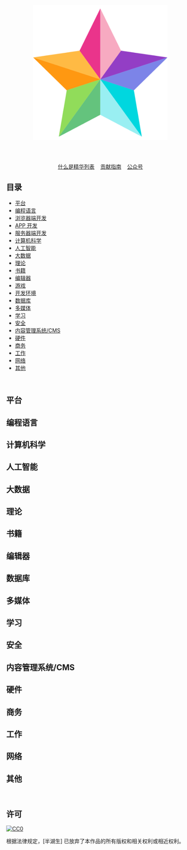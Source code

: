 <h1 align="center"><img width="360" src="static/jinghua-lg.svg" alt="精华" /><br/><br/></h1>

<p align="center">
	<a href="jinghua.md">什么是精华列表</a>&nbsp;&nbsp;&nbsp;
	<a href="contributing.md">贡献指南</a>&nbsp;&nbsp;&nbsp;
	<a href="static/wechat_banhusheng.jpg" title="">公众号</a>
</p>

## 目录
- [平台](#platforms)
- [编程语言](#programming-languages)
- [浏览器端开发](#browser-development)
- [APP 开发](#app-development)
- [服务器端开发](#server-development)
- [计算机科学](#computer-science)
- [人工智能](#ai)
- [大数据](#big-data)
- [理论](#theory)
- [书籍](#books)
- [编辑器](#editors)
- [游戏](#gaming)
- [开发环境](#development-environment)
- [数据库](#databases)
- [多媒体](#media)
- [学习](#learn)
- [安全](#security)
- [内容管理系统/CMS](#content-management-systems)
- [硬件](#hardware)
- [商务](#business)
- [工作](#work)
- [网络](#networking)
- [其他](#miscellaneous)

<br />

## 平台

## 编程语言

## 计算机科学

## 人工智能

## 大数据

## 理论

## 书籍

## 编辑器

## 数据库

## 多媒体

## 学习

## 安全

## 内容管理系统/CMS

## 硬件

## 商务

## 工作

## 网络


## 其他


<br/>

## 许可

[![CC0](http://mirrors.creativecommons.org/presskit/buttons/88x31/svg/cc-zero.svg)](https://creativecommons.org/publicdomain/zero/1.0/deed.zh)

根据法律规定，[半湖生] 已放弃了本作品的所有版权和相关权利或相近权利。
